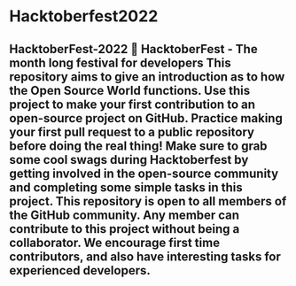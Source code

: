 # Hacktoberfest2022
HacktoberFest-2022 🎯 HacktoberFest - The month long festival for developers This repository aims to give an introduction as to how the Open Source World functions. Use this project to make your first contribution to an open-source project on GitHub. Practice making your first pull request to a public repository before doing the real thing! Make sure to grab some cool swags during Hacktoberfest by getting involved in the open-source community and completing some simple tasks in this project. This repository is open to all members of the GitHub community. Any member can contribute to this project without being a collaborator. We encourage first time contributors, and also have interesting tasks for experienced developers.
--
